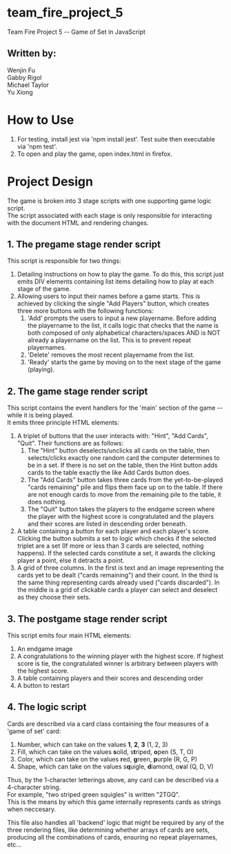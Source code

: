 # team_fire_project_5
Team Fire Project 5 -- Game of Set in JavaScript

Written by:  
------------
Wenjin Fu  
Gabby Rigol  
Michael Taylor  
Yu Xiong  

How to Use
===========
1) For testing, install jest via 'npm install jest'. Test suite then executable via 'npm test'.
2) To open and play the game, open index.html in firefox.

Project Design
=============================
The game is broken into 3 stage scripts with one supporting game logic script.  
The script associated with each stage is only responsible for interacting with the document HTML and rendering changes.
## 1. The pregame stage render script
This script is responsible for two things:
1) Detailing instructions on how to play the game. To do this, this script just emits DIV elements containing list items detailing how to play at each stage of the game.
2) Allowing users to input their names before a game starts. This is achieved by clicking the single "Add Players" button, which creates three more buttons with the following functions:
	1) 'Add' prompts the users to input a new playername. Before adding the playername to the list, it calls logic that checks that the name is both composed of only alphabetical characters/spaces AND is NOT already a playername on the list. This is to prevent repeat playernames.
    2) 'Delete' removes the most recent playername from the list.
    3) 'Ready' starts the game by moving on to the next stage of the game (playing).
## 2. The game stage render script
This script contains the event handlers for the 'main' section of the game -- while it is being played.  
It emits three principle HTML elements:
1) A triplet of buttons that the user interacts with: "Hint", "Add Cards", "Quit". Their functions are as follows: 
	1) The "Hint" button deselects/unclicks all cards on the table, then selects/clicks exactly one random card the computer determines to be in a set. If there is no set on the table, then the Hint button adds cards to the table exactly the like Add Cards button does.
    2) The "Add Cards" button takes three cards from the yet-to-be-played "cards remaining" pile and flips them face up on to the table. If there are not enough cards to move from the remaining pile to the table, it does nothing.
    3) The "Quit" button takes the players to the endgame screen where the player with the highest score is congratulated and the players and their scores are listed in descending order beneath.
2) A table containing a button for each player and each player's score. Clicking the button submits a set to logic which checks if the selected triplet are a set (If more or less than 3 cards are selected, nothing happens). If the selected cards constitute a set, it awards the clicking player a point, else it detracts a point.
3) A grid of three columns. In the first is text and an image representing the cards yet to be dealt ("cards remaining") and their count. In the third is the same thing representing cards already used ("cards discarded"). In the middle is a grid of clickable cards a player can select and deselect as they choose their sets.
## 3. The postgame stage render script
This script emits four main HTML elements:
1) An endgame image
2) A congratulations to the winning player with the highest score. If highest score is tie, the congratulated winner is arbitrary between players with the highest score. 
3) A table containing players and their scores and descending order
4) A button to restart
## 4. The logic script
Cards are described via a card class containing the four measures of a 'game of set' card:  
1. Number, which can take on the values **1**, **2**, **3** (1, 2, 3)
2. Fill, which can take on the values **s**olid, s**t**riped, **o**pen (S, T, O)
3. Color, which can take on the values **r**ed, **g**reen, **p**urple (R, G, P)
4. Shape, which can take on the values s**q**uigle, **d**iamond, o**v**al (Q, D, V)  

Thus, by the 1-character letterings above, any card can be described via a 4-character string.  
For example, "two striped green squigles" is written "2TGQ".  
This is the means by which this game internally represents cards as strings when neccesary.  

This file also handles all 'backend' logic that might be required by any of the three rendering files, like determining whether arrays of cards are sets, producing all the combinations of cards, ensuring no repeat playernames, etc...
